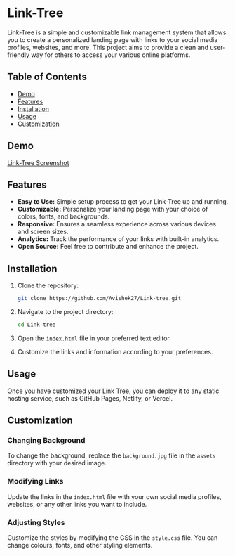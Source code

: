 # Link-Tree

Link-Tree is a simple and customizable link management system that allows you to create a personalized landing page with links to your social media profiles, websites, and more. This project aims to provide a clean and user-friendly way for others to access your various online platforms.

## Table of Contents

- [Demo](#demo)
- [Features](#features)
- [Installation](#installation)
- [Usage](#usage)
- [Customization](#customization)

## Demo

[Link-Tree Screenshot](https://github.com/Avishek27/Link-tree/blob/main/ss.png?raw=true)



## Features

- **Easy to Use:** Simple setup process to get your Link-Tree up and running.
- **Customizable:** Personalize your landing page with your choice of colors, fonts, and backgrounds.
- **Responsive:** Ensures a seamless experience across various devices and screen sizes.
- **Analytics:** Track the performance of your links with built-in analytics.
- **Open Source:** Feel free to contribute and enhance the project.

## Installation

1. Clone the repository:

   ```bash
   git clone https://github.com/Avishek27/Link-tree.git
   ```

2. Navigate to the project directory:

   ```bash
   cd Link-tree
   ```

3. Open the `index.html` file in your preferred text editor.

4. Customize the links and information according to your preferences.

## Usage

Once you have customized your Link Tree, you can deploy it to any static hosting service, such as GitHub Pages, Netlify, or Vercel.

## Customization

### Changing Background

To change the background, replace the `background.jpg` file in the `assets` directory with your desired image.

### Modifying Links

Update the links in the `index.html` file with your own social media profiles, websites, or any other links you want to include.

### Adjusting Styles

Customize the styles by modifying the CSS in the `style.css` file. You can change colours, fonts, and other styling elements.
